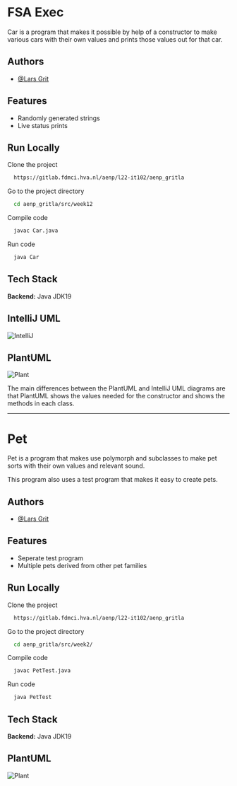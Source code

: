# FSA Exec

Car is a program that makes it possible by help of a constructor to make 
various cars with their own values and prints those values out for that car.

## Authors

- [@Lars Grit](https://gitlab.fdmci.hva.nl/gritla)


## Features

- Randomly generated strings
- Live status prints



## Run Locally

Clone the project

```bash
  https://gitlab.fdmci.hva.nl/aenp/l22-it102/aenp_gritla
```

Go to the project directory

```bash
  cd aenp_gritla/src/week12
```

Compile code

```bash
  javac Car.java
```

Run code

```bash
  java Car
```


## Tech Stack

**Backend:** Java JDK19


## IntelliJ UML
![IntelliJ](../../images/week2/car/intellij_uml.png)

## PlantUML
![Plant](../../images/week2/car/plant_uml.png)

The main differences between the PlantUML and IntelliJ UML diagrams are that PlantUML
shows the values needed for the constructor and shows the methods in each class.

---

# Pet

Pet is a program that makes use polymorph and subclasses to make pet sorts with their own values and relevant sound. 

This program also uses a test program that makes it easy to create pets.
## Authors

- [@Lars Grit](https://gitlab.fdmci.hva.nl/gritla)


## Features

- Seperate test program
- Multiple pets derived from other pet families



## Run Locally

Clone the project

```bash
  https://gitlab.fdmci.hva.nl/aenp/l22-it102/aenp_gritla
```

Go to the project directory

```bash
  cd aenp_gritla/src/week2/
```

Compile code

```bash
  javac PetTest.java
```

Run code

```bash
  java PetTest
```


## Tech Stack

**Backend:** Java JDK19

## PlantUML
![Plant](../../images/week2/pet/plant_uml.png)